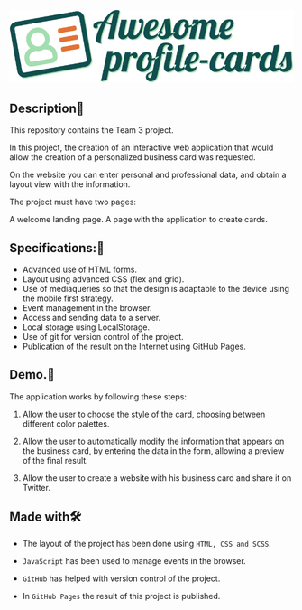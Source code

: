 ![Imagen del proyecto](./src/images/logo-awesome-profile-cards.svg)

## Description:book:

This repository contains the Team 3 project.

In this project, the creation of an interactive web application that would allow the creation of a personalized business card was requested.

On the website you can enter personal and professional data, and obtain a layout view with the information.

The project must have two pages:

A welcome landing page.
A page with the application to create cards.

## Specifications::bookmark_tabs:

- Advanced use of HTML forms.
- Layout using advanced CSS (flex and grid).
- Use of mediaqueries so that the design is adaptable to the device using the mobile first strategy.
- Event management in the browser.
- Access and sending data to a server.
- Local storage using LocalStorage.
- Use of git for version control of the project.
- Publication of the result on the Internet using GitHub Pages.

## Demo.:pushpin:

The application works by following these steps:

1. Allow the user to choose the style of the card, choosing between different color palettes.

2. Allow the user to automatically modify the information that appears on the business card, by entering the data in the form, allowing a preview of the final result.

3. Allow the user to create a website with his business card and share it on Twitter.

## Made with:hammer_and_wrench:

- The layout of the project has been done using `HTML, CSS and SCSS`.

- `JavaScript` has been used to manage events in the browser.

- `GitHub` has helped with version control of the project.

- In `GitHub Pages` the result of this project is published.
